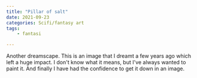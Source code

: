 ```yaml
---
title: "Pillar of salt"
date: 2021-09-23
categories: Scifi/fantasy art
tags:
    - fantasi

---
```

Another dreamscape. This is an image that I dreamt a few years ago which left a huge impact. I don't know what it means, but I've always wanted to paint it. And finally I have had the confidence to get it down in an image.
